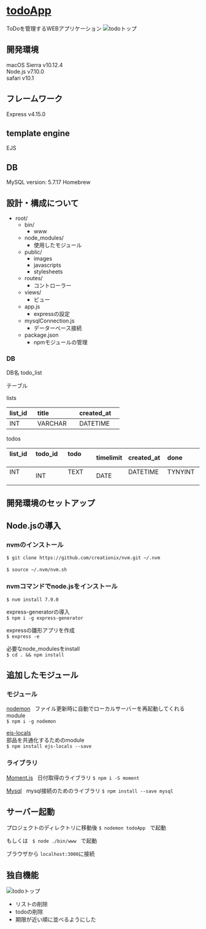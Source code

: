 # [todoApp](https://todo-app-yamaj.herokuapp.com)  
ToDoを管理するWEBアプリケーション
![todoトップ](https://github.com/yamaj/todoApp/blob/master/readmeImages/todo_top.png)  


## 開発環境　
macOS Sierra  v10.12.4  
Node.js v7.10.0  
safari v10.1  
## フレームワーク
Express v4.15.0
## template engine
EJS
## DB
MySQL version: 5.7.17 Homebrew


## 設計・構成について  

* root/  
  * bin/ 
    * www
  * node_modules/
    * 使用したモジュール
  * public/
    * images
    * javascripts
    * stylesheets
  * routes/
    * コントローラー
  * views/
    * ビュー
  * app.js
    * expressの設定
  * mysqlConnection.js
    * データーベース接続 
  * package.json  
    * npmモジュールの管理


### DB  
DB名 todo_list

テーブル

lists

| list_id    | title       | created_at   |
|:-----------|:------------|:-------------|
| INT        | VARCHAR     | DATETIME     |  


todos

| list_id    | todo_id     | todo         | timelimit  |created_at  | done       |
|:-----------|:------------|:-------------|:-----------|:-----------|:-----------|
| INT        | INT         | TEXT         |DATE        | DATETIME   | TYNYINT    |  


## 開発環境のセットアップ　　

## Node.jsの導入

### nvmのインストール  

`$ git clone https://github.com/creationix/nvm.git ~/.nvm`

`$ source ~/.nvm/nvm.sh`  

### nvmコマンドでnode.jsをインストール  

`$ nvm install 7.9.0`  

express-generatorの導入  
`$ npm i -g express-generator` 

expressの雛形アプリを作成  
`$ express -e`  

必要なnode_modulesをinstall  
`$ cd . && npm install `  

## 追加したモジュール

### モジュール　　

[nodemon](https://github.com/remy/nodemon)    
ファイル更新時に自動でローカルサーバーを再起動してくれるmodule  
`$ npm i -g nodemon`  

[ejs-locals](https://github.com/RandomEtc/ejs-locals)  
部品を共通化するためのmodule  
`$ npm install ejs-locals --save`  

### ライブラリ  

[Moment.js](http://momentjs.com)  
日付取得のライブラリ
`$ npm i -S moment`  

[Mysql](https://github.com/mysqljs/mysql)  
mysql接続のためのライブラリ
`$ npm install --save mysql`  

## サーバー起動  
プロジェクトのディレクトリに移動後
`$ nodemon todoApp`  
で起動  

もしくは  
`$ node ./bin/www`  
で起動

ブラウザから
`localhost:3000`に接続  

## 独自機能

![todoトップ](https://github.com/yamaj/todoApp/blob/master/readmeImages/todo_todo.png)


* リストの削除
* todoの削除  
* 期限が近い順に並べるようにした  
